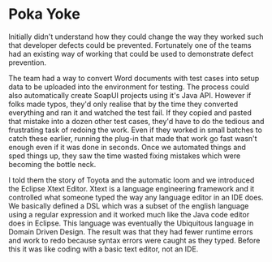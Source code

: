 # Poka Yoke

Initially didn't understand how they could change the way they worked such that developer defects could be prevented.
Fortunately one of the teams had an existing way of working that could be used to demonstrate defect prevention.

The team had a way to convert Word documents with test cases into setup data to be uploaded into the environment for testing.
The process could also automatically create SoapUI projects using it's Java API. 
However if folks made typos, they'd only realise that by the time they converted everything and ran it and watched the test fail. 
If they copied and pasted that mistake into a dozen other test cases, they'd have to do the tedious and frustrating task of redoing the work. 
Even if they worked in small batches to catch these earlier, running the plug-in that made that work go fast wasn't enough even if it was done in seconds.
Once we automated things and sped things up, they saw the time wasted fixing mistakes which were becoming the bottle neck.

I told them the story of Toyota and the automatic loom and we introduced the Eclipse Xtext Editor. 
Xtext is a language engineering framework and it controlled what someone typed the way any language editor in an IDE does. 
We basically defined a DSL which was a subset of the english language using a regular expression and it worked much like the Java code editor does in Eclipse. 
This language was eventually the Ubiquitous language in Domain Driven Design. 
The result was that they had fewer runtime errors and work to redo because syntax errors were caught as they typed. Before this it was like coding with a basic text editor, not an IDE. 
